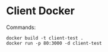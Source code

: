 # Client Docker

Commands:

```shell
docker build -t client-test .
docker run -p 80:3000 -d client-test
```
